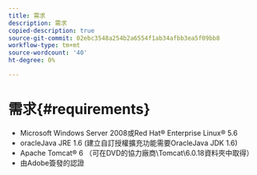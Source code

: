 ```yaml
---
title: 需求
description: 需求
copied-description: true
source-git-commit: 02ebc3548a254b2a6554f1ab34afbb3ea5f09bb8
workflow-type: tm+mt
source-wordcount: '40'
ht-degree: 0%

---
```


# 需求{#requirements}

* Microsoft Windows Server 2008或Red Hat® Enterprise Linux® 5.6
* oracleJava JRE 1.6 (建立自訂授權擴充功能需要OracleJava JDK 1.6)
* Apache Tomcat® 6 （可在DVD的協力廠商\Tomcat\6.0.18資料夾中取得）
* 由Adobe簽發的認證
